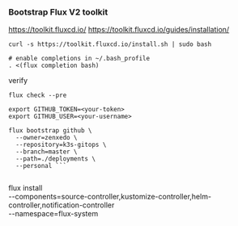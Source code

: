 ### Bootstrap Flux V2 toolkit
https://toolkit.fluxcd.io/
https://toolkit.fluxcd.io/guides/installation/
```
curl -s https://toolkit.fluxcd.io/install.sh | sudo bash

# enable completions in ~/.bash_profile
. <(flux completion bash)
```
verify
```
flux check --pre
```
```
export GITHUB_TOKEN=<your-token>
export GITHUB_USER=<your-username>
```
```
flux bootstrap github \
  --owner=zenxedo \
  --repository=k3s-gitops \
  --branch=master \
  --path=./deployments \
  --personal ```
 
 ```
 flux install \
  --components=source-controller,kustomize-controller,helm-controller,notification-controller \
  --namespace=flux-system
  ```
